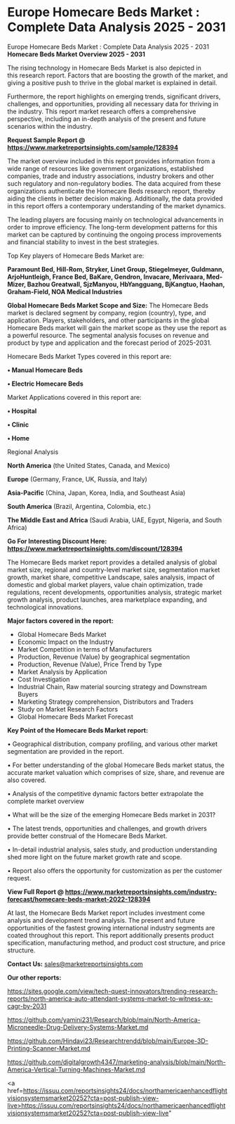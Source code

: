 # Europe Homecare Beds Market : Complete Data Analysis 2025 - 2031
Europe Homecare Beds Market : Complete Data Analysis 2025 - 2031
<Strong> Homecare Beds Market Overview 2025 - 2031</strong>

The rising technology in Homecare Beds Market is also depicted in this research report. Factors that are boosting the growth of the market, and giving a positive push to thrive in the global market is explained in detail.

Furthermore, the report highlights on emerging trends, significant drivers, challenges, and opportunities, providing all necessary data for thriving in the industry. This report market research offers a comprehensive perspective, including an in-depth analysis of the present and future scenarios within the industry.

<strong>Request Sample Report @ <a href=https://www.marketreportsinsights.com/sample/128394>https://www.marketreportsinsights.com/sample/128394</a></strong>

The market overview included in this report provides information from a wide range of resources like government organizations, established companies, trade and industry associations, industry brokers and other such regulatory and non-regulatory bodies. The data acquired from these organizations authenticate the Homecare Beds research report, thereby aiding the clients in better decision making. Additionally, the data provided in this report offers a contemporary understanding of the market dynamics.

The leading players are focusing mainly on technological advancements in order to improve efficiency. The long-term development patterns for this market can be captured by continuing the ongoing process improvements and financial stability to invest in the best strategies.

Top Key players of Homecare Beds Market are:

<strong>Paramount Bed, Hill-Rom, Stryker, Linet Group, Stiegelmeyer, Guldmann, ArjoHuntleigh, France Bed, BaKare, Gendron, Invacare, Merivaara, Med-Mizer, Bazhou Greatwall, SjzManyou, HbYangguang, BjKangtuo, Haohan, Graham-Field, NOA Medical Industries</strong>

<strong><b>Global Homecare Beds Market Scope and Size:</b></strong>
The Homecare Beds market is declared segment by company, region (country), type, and application. Players, stakeholders, and other participants in the global Homecare Beds market will gain the market scope as they use the report as a powerful resource. The segmental analysis focuses on revenue and product by type and application and the forecast period of 2025-2031.

Homecare Beds Market Types covered in this report are:

<strong>• Manual Homecare Beds

• Electric Homecare Beds</strong>

Market Applications covered in this report are:

<strong>• Hospital

• Clinic

• Home</strong> 

Regional Analysis

<strong>North America</strong> (the United States, Canada, and Mexico)

<strong>Europe</strong> (Germany, France, UK, Russia, and Italy)

<strong>Asia-Pacific</strong> (China, Japan, Korea, India, and Southeast Asia)

<strong>South America</strong> (Brazil, Argentina, Colombia, etc.)

<strong>The Middle East and Africa</strong> (Saudi Arabia, UAE, Egypt, Nigeria, and South Africa)

<strong>Go For Interesting Discount Here: <a href=https://www.marketreportsinsights.com/discount/128394>https://www.marketreportsinsights.com/discount/128394</a></strong>

The Homecare Beds market report provides a detailed analysis of global market size, regional and country-level market size, segmentation market growth, market share, competitive Landscape, sales analysis, impact of domestic and global market players, value chain optimization, trade regulations, recent developments, opportunities analysis, strategic market growth analysis, product launches, area marketplace expanding, and technological innovations.

<strong><b>Major factors covered in the report:</b></strong>
<ul>
  <li>Global Homecare Beds Market </li>
  <li>Economic Impact on the Industry</li>
  <li>Market Competition in terms of Manufacturers</li>
  <li>Production, Revenue (Value) by geographical segmentation</li>
  <li>Production, Revenue (Value), Price Trend by Type</li>
  <li>Market Analysis by Application</li>
  <li>Cost Investigation</li>
  <li>Industrial Chain, Raw material sourcing strategy and Downstream Buyers</li>
  <li>Marketing Strategy comprehension, Distributors and Traders</li>
  <li>Study on Market Research Factors</li>
  <li>Global Homecare Beds Market Forecast</li>
</ul>

<strong><b>Key Point of the Homecare Beds Market report:</b></strong>

• Geographical distribution, company profiling, and various other market segmentation are provided in the report.

• For better understanding of the global Homecare Beds market status, the accurate market valuation which comprises of size, share, and revenue are also covered.

• Analysis of the competitive dynamic factors better extrapolate the complete market overview

• What will be the size of the emerging Homecare Beds market in 2031?

• The latest trends, opportunities and challenges, and growth drivers provide better construal of the Homecare Beds Market.

• In-detail industrial analysis, sales study, and production understanding shed more light on the future market growth rate and scope.

• Report also offers the opportunity for customization as per the customer request.

<strong><b>View Full Report @ <a href=https://www.marketreportsinsights.com/industry-forecast/homecare-beds-market-2022-128394>https://www.marketreportsinsights.com/industry-forecast/homecare-beds-market-2022-128394</a></b></strong>


At last, the Homecare Beds Market report includes investment come analysis and development trend analysis. The present and future opportunities of the fastest growing international industry segments are coated throughout this report. This report additionally presents product specification, manufacturing method, and product cost structure, and price structure.

<strong>Contact Us:</strong>
sales@marketreportsinsights.com

<strong>Our other reports:</strong>

<a href=https://sites.google.com/view/tech-quest-innovators/trending-research-reports/north-america-auto-attendant-systems-market-to-witness-xx-cagr-by-2031>https://sites.google.com/view/tech-quest-innovators/trending-research-reports/north-america-auto-attendant-systems-market-to-witness-xx-cagr-by-2031</a>

<a href=https://github.com/yamini231/Research/blob/main/North-America-Microneedle-Drug-Delivery-Systems-Market.md>https://github.com/yamini231/Research/blob/main/North-America-Microneedle-Drug-Delivery-Systems-Market.md</a>

<a href=https://github.com/Hindavi23/Researchtrendd/blob/main/Europe-3D-Printing-Scanner-Market.md>https://github.com/Hindavi23/Researchtrendd/blob/main/Europe-3D-Printing-Scanner-Market.md</a>

<a href=https://github.com/digitalgrowth4347/marketing-analysis/blob/main/North-America-Vertical-Turning-Machines-Market.md>https://github.com/digitalgrowth4347/marketing-analysis/blob/main/North-America-Vertical-Turning-Machines-Market.md</a>

<a href=https://issuu.com/reportsinsights24/docs/northamericaenhancedflightvisionsystemsmarket20252?cta=post-publish-view-live>https://issuu.com/reportsinsights24/docs/northamericaenhancedflightvisionsystemsmarket20252?cta=post-publish-view-live</a>"

